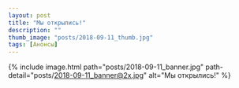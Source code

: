 ```yaml
---
layout: post
title: "Мы открылись!"
description: ""
thumb_image: "posts/2018-09-11_thumb.jpg"
tags: [Анонсы]
---
```


{% include image.html path="posts/2018-09-11_banner.jpg" path-detail="posts/2018-09-11_banner@2x.jpg" alt="Мы открылись!" %}

